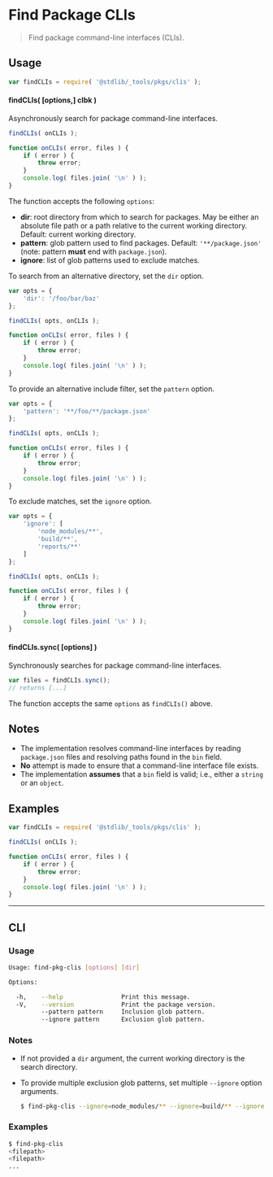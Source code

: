 # Find Package CLIs

> Find package command-line interfaces (CLIs).

<section class="usage">

## Usage

```javascript
var findCLIs = require( '@stdlib/_tools/pkgs/clis' );
```

#### findCLIs( \[options,] clbk )

Asynchronously search for package command-line interfaces.

```javascript
findCLIs( onCLIs );

function onCLIs( error, files ) {
    if ( error ) {
        throw error;
    }
    console.log( files.join( '\n' ) );
}
```

The function accepts the following `options`:

-   **dir**: root directory from which to search for packages. May be either an absolute file path or a path relative to the current working directory. Default: current working directory.
-   **pattern**: glob pattern used to find packages. Default: `'**/package.json'` (note: pattern **must** end with `package.json`).
-   **ignore**: list of glob patterns used to exclude matches.

To search from an alternative directory, set the `dir` option.

```javascript
var opts = {
    'dir': '/foo/bar/baz'
};

findCLIs( opts, onCLIs );

function onCLIs( error, files ) {
    if ( error ) {
        throw error;
    }
    console.log( files.join( '\n' ) );
}
```

To provide an alternative include filter, set the `pattern` option.

```javascript
var opts = {
    'pattern': '**/foo/**/package.json'
};

findCLIs( opts, onCLIs );

function onCLIs( error, files ) {
    if ( error ) {
        throw error;
    }
    console.log( files.join( '\n' ) );
}
```

To exclude matches, set the `ignore` option.

```javascript
var opts = {
    'ignore': [
        'node_modules/**',
        'build/**',
        'reports/**'
    ]
};

findCLIs( opts, onCLIs );

function onCLIs( error, files ) {
    if ( error ) {
        throw error;
    }
    console.log( files.join( '\n' ) );
}
```

#### findCLIs.sync( \[options] )

Synchronously searches for package command-line interfaces.

```javascript
var files = findCLIs.sync();
// returns [...]
```

The function accepts the same `options` as `findCLIs()` above.

</section>

<!-- /.usage -->

<section class="notes">

## Notes

-   The implementation resolves command-line interfaces by reading `package.json` files and resolving paths found in the `bin` field. 
-   **No** attempt is made to ensure that a command-line interface file exists.
-   The implementation **assumes** that a `bin` field is valid; i.e., either a `string` or an `object`.

</section>

<!-- /.notes -->

<section class="examples">

## Examples

```javascript
var findCLIs = require( '@stdlib/_tools/pkgs/clis' );

findCLIs( onCLIs );

function onCLIs( error, files ) {
    if ( error ) {
        throw error;
    }
    console.log( files.join( '\n' ) );
}
```

</section>

<!-- /.examples -->

* * *

<section class="cli">

## CLI

<section class="usage">

### Usage

```bash
Usage: find-pkg-clis [options] [dir]

Options:

  -h,    --help                Print this message.
  -V,    --version             Print the package version.
         --pattern pattern     Inclusion glob pattern.
         --ignore pattern      Exclusion glob pattern.
```

</section>

<!-- /.usage -->

<section class="notes">

### Notes

-   If not provided a `dir` argument, the current working directory is the search directory.

-   To provide multiple exclusion glob patterns, set multiple `--ignore` option arguments.

    ```bash
    $ find-pkg-clis --ignore=node_modules/** --ignore=build/** --ignore=reports/**
    ```

</section>

<!-- /.notes -->

<section class="examples">

### Examples

```bash
$ find-pkg-clis
<filepath>
<filepath>
...
```

</section>

<!-- /.examples -->

</section>

<!-- /.cli -->

<section class="links">

</section>

<!-- /.links -->
